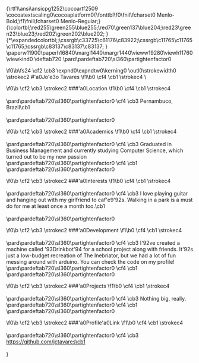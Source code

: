 {\rtf1\ansi\ansicpg1252\cocoartf2509
\cocoatextscaling0\cocoaplatform0{\fonttbl\f0\fnil\fcharset0 Menlo-Bold;\f1\fnil\fcharset0 Menlo-Regular;}
{\colortbl;\red255\green255\blue255;\red70\green137\blue204;\red23\green23\blue23;\red202\green202\blue202;
}
{\*\expandedcolortbl;;\cssrgb\c33725\c61176\c83922;\cssrgb\c11765\c11765\c11765;\cssrgb\c83137\c83137\c83137;
}
\paperw11900\paperh16840\margl1440\margr1440\vieww19280\viewh11760\viewkind0
\deftab720
\pard\pardeftab720\sl360\partightenfactor0

\f0\b\fs24 \cf2 \cb3 \expnd0\expndtw0\kerning0
\outl0\strokewidth0 \strokec2 #\'a0Jo\'e3o Tavares
\f1\b0 \cf4 \cb1 \strokec4 \

\f0\b \cf2 \cb3 \strokec2 ###\'a0Location
\f1\b0 \cf4 \cb1 \strokec4 \
\
\pard\pardeftab720\sl360\partightenfactor0
\cf4 \cb3 Pernambuco, Brazil\cb1 \
\
\pard\pardeftab720\sl360\partightenfactor0

\f0\b \cf2 \cb3 \strokec2 ###\'a0Academics
\f1\b0 \cf4 \cb1 \strokec4 \
\
\pard\pardeftab720\sl360\partightenfactor0
\cf4 \cb3 Graduated in Business Management and currently studying Computer Science, which turned out to be my new passion\
\pard\pardeftab720\sl360\partightenfactor0
\cf4 \cb1 \
\pard\pardeftab720\sl360\partightenfactor0

\f0\b \cf2 \cb3 \strokec2 ###\'a0Interests
\f1\b0 \cf4 \cb1 \strokec4 \
\
\pard\pardeftab720\sl360\partightenfactor0
\cf4 \cb3 I love playing guitar and hanging out with my girlfriend to caf\'e9\'92s. Walking in a park is a must do for me at least once a month too.\cb1 \
\
\pard\pardeftab720\sl360\partightenfactor0

\f0\b \cf2 \cb3 \strokec2 ###\'a0Development
\f1\b0 \cf4 \cb1 \strokec4 \
\
\pard\pardeftab720\sl360\partightenfactor0
\cf4 \cb3 I\'92ve created a machine called \'93Drinkbot\'94 for a school project along with friends. It\'92s just a low-budget recreation of The Inebriator, but we had a lot of fun messing around with arduino. You can check the code on my profile!\
\pard\pardeftab720\sl360\partightenfactor0
\cf4 \cb1 \
\pard\pardeftab720\sl360\partightenfactor0

\f0\b \cf2 \cb3 \strokec2 ###\'a0Projects
\f1\b0 \cf4 \cb1 \strokec4 \
\
\pard\pardeftab720\sl360\partightenfactor0
\cf4 \cb3 Nothing big, really.\
\pard\pardeftab720\sl360\partightenfactor0
\cf4 \cb1 \
\pard\pardeftab720\sl360\partightenfactor0

\f0\b \cf2 \cb3 \strokec2 ###\'a0Profile\'a0Link
\f1\b0 \cf4 \cb1 \strokec4 \
\
\pard\pardeftab720\sl360\partightenfactor0
\cf4 \cb3 https://github.com/jctavares\cb1 \
\
}